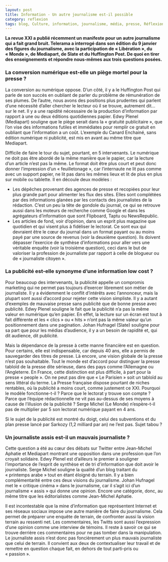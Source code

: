```yaml
---
layout: post
title: Information - Un autre journalisme est-il possible
category: reflexion
tags: blog, Culture, information, journalisme, média, presse, Réflexion
---
```

**La revue XXI a publié récemment un manifeste pour un autre journalisme qui a fait grand bruit. Telerama a interrogé dans son édition du 9 janvier des figures du journalisme, avec la participation de « Libération », du « Monde », de Mediapart, de Slate et du Huffington Post. De quoi en tirer des enseignements et répondre nous-mêmes aux trois questions posées.**

### La conversion numérique est-elle un piège mortel pour la presse ?

La conversion au numérique oppose. D’un côté, il y a le Huffington Post qui parle de son succès en oubliant de parler du problème de rémunération de ses plumes. De l’autre, nous avons des positions plus prudentes qui parlent d’une nécessité d’aller chercher le lecteur où il se trouve, autrement dit… sur le net. Il y a une rapidité nécessaire de la production d’information par rapport à une ou deux éditions quotidiennes papier. Edwy Plenel (Mediapart) souligne que le piège serait dans la « gratuité publicitaire », que l’on vise des informations futiles et immédiates pour remplir ce gratuit en oubliant que l’information a un coût. L’exemple du Canard Enchainé, sans édition numérique ni publicité, est mis en avant au même titre que Mediapart.

Difficile de faire le tour du sujet, pourtant, en 5 intervenants. Le numérique ne doit pas être abordé de la même manière que le papier, car la lecture d’un article n’est pas la même. Le format doit être plus court et peut donc donner l’impression d’un « feuilletonage », car l’internaute ne lit pas comme avec un support papier, ne lit pas dans les mêmes lieux et lit de plus en plus sur mobile ou tablette. Il en découle deux modèles :

* Les dépêches provenant des agences de presse et recopiées pour leur plus grande part pour alimenter les flux des sites. Elles sont complétées par des informations glanées par les contacts des journalistes de la rédaction. C’est un peu la tête de gondole du journal, ce qui se retrouve aussi dans les moteurs de recherche comme Google et dans les agrégateurs d’information que sont Flipboard, Taptu ou NewsRepublic.
* Les articles de fond, voir d’opinion, dans un esprit plus magazine que quotidien et qui visent plus à fidéliser le lectorat. Ce sont eux qui devraient être le cœur du journal dans un format payant ou au moins payé par une source de revenus (voir la deuxième question). Ils doivent dépasser l’exercice de synthèse d’informations pour aller vers une véritable enquête (voir la troisième question), ceci dans le but de valoriser la profession de journaliste par rapport à celle de blogueur ou de « journaliste citoyen ».

### La publicité est-elle synonyme d’une information low cost ?

Pour beaucoup des intervenants, la publicité appelle un compromis marketing qui ne permet pas toujours d’exercer librement son métier de journaliste. Il y a évidemment le conflit d’intérêts avec l’annonceur, mais la plupart sont aussi d’accord pour rejeter cette vision simpliste. Il y a autant d’exemples de mauvaise presse sans publicité que de bonne presse avec publicité. Edwy Plenel souligne le fait que la publicité n’a pas la même valeur en numérique qu’en papier. En effet, la lecture sur un écran est tout à fait différente et les « clics » ou « hits » n’ont pas la même valeur qu’un positionnement dans une pagination. Johan Hufnagel (Slate) souligne pour sa part que pour les médias d’audience, il y a un besoin de rapidité et, qui dit audience, dit publicité.

Mais la dépendance de la presse à cette manne financière est en question. Pour certains, elle est indispensable, car depuis 40 ans, elle a permis de sauvegarder des titres de presse. Là encore, une vision globale de la presse n’est pas souhaitable. Tout le monde est d’accord pour distinguer la presse tabloïd de la presse dite sérieuse, dans des pays comme l’Allemagne ou l’Angleterre. En France, cette distinction est plus difficile, à part pour la presse « people ». On ne peut pas dire que « Le Parisien » soit un tabloïd au sens littéral du terme. La Presse française dispose pourtant de niches rentables, où la publicité a moins court, comme justement ce XXI. Pourquoi le modèle fonctionne-t-il ? Parce que le lectorat y trouve son compte ? Parce que l’équipe rédactionnelle ne vit pas au-dessus de ses moyens à cause de l’illusion de la publicité ? Serge Michel (Le Monde) n’espère-t-il pas de multiplier par 5 son lectorat numérique payant en 4 ans.

Si le sujet de la publicité est montré du doigt, celui des subventions et du plan presse lancé par Sarkozy (1,2 milliard par an) ne l’est pas. Sujet tabou ?

### Un journaliste assis est-il un mauvais journaliste ?

Cette question a été au cœur des débats sur Twitter entre Jean-Michel Aphatie et Mediapart montrant une opposition dans une profession que l’on croyait solidaire. Edwy Plenel est d’ailleurs le premier à souligner l’importance de l’esprit de synthèse et de tri d’information que doit avoir le journaliste. Serge Michel souligne la qualité d’un blog traitant du « printemps arabe » tout en étant éloigné du terrain. Il y a bien complémentarité entre ces deux visions du journalisme. Johan Hufnagel met le « critique cinéma » dans le journalisme, car il s’agit ici d’un journalisme « assis » qui donne une opinion. Encore une catégorie, donc, au même titre que les éditorialistes comme Jean-Michel Aphatie.

Il est incontestable que la mine d’information que représentent Internet et ses réseaux sociaux impose une autre manière de faire du journalisme. Cela permet de préparer une enquête de terrain, de confronter aussi la vision terrain au ressenti net. Les commentaires, les Twitts sont aussi l’expression d’une opinion comme une interview de témoins. Il reste à savoir ce qui se trouve derrière ces commentaires pour ne pas tomber dans la manipulation. Le journaliste assis n’est donc pas foncièrement un plus mauvais journaliste que celui de terrain. Il convient aux deux de contextualiser leur travail et de remettre en question chaque fait, en dehors de tout parti-pris ou « passion ».
